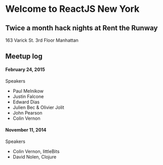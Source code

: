 # Welcome to ReactJS New York

## Twice a month hack nights at Rent the Runway
163 Varick St.
3rd Floor
Manhattan

## Meetup log

#### February 24, 2015

Speakers
- Paul Melnikow
- Justin Falcone
- Edward Dias
- Julien Bec & Olivier Jolit
- John Pearson
- Colin Vernon


#### November 11, 2014

Speakers
- Colin Vernon, littleBits
- David Nolen, Clojure

